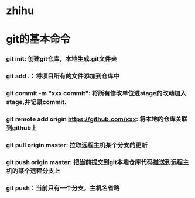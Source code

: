 # zhihu

# git的基本命令 

### git init: 创建git仓库，本地生成.git文件夹

### git add .：将项目所有的文件添加到仓库中

### git commit -m "xxx commit": 将所有修改单位进stage的改动加入stage,并记录commit.

### git remote add origin https://github.com/xxx: 将本地的仓库关联到github上

### git pull origin master: 拉取远程主机某个分支的更新

### git push origin master: 把当前提交到git本地仓库代码推送到远程主机的某个远程分支上

### git push：当前只有一个分支，主机名省略
